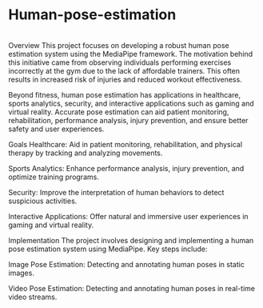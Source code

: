 # Human-pose-estimation
<br>
Overview
This project focuses on developing a robust human pose estimation system using the MediaPipe framework. The motivation behind this initiative came from observing individuals performing exercises incorrectly at the gym due to the lack of affordable trainers. This often results in increased risk of injuries and reduced workout effectiveness.

Beyond fitness, human pose estimation has applications in healthcare, sports analytics, security, and interactive applications such as gaming and virtual reality. Accurate pose estimation can aid patient monitoring, rehabilitation, performance analysis, injury prevention, and ensure better safety and user experiences.

Goals
Healthcare: Aid in patient monitoring, rehabilitation, and physical therapy by tracking and analyzing movements.

Sports Analytics: Enhance performance analysis, injury prevention, and optimize training programs.

Security: Improve the interpretation of human behaviors to detect suspicious activities.

Interactive Applications: Offer natural and immersive user experiences in gaming and virtual reality.

Implementation
The project involves designing and implementing a human pose estimation system using MediaPipe. Key steps include:

Image Pose Estimation: Detecting and annotating human poses in static images.

Video Pose Estimation: Detecting and annotating human poses in real-time video streams.
